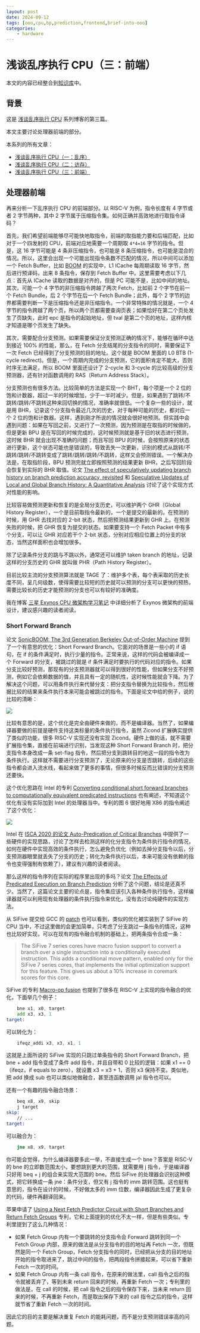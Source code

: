 ```yaml
---
layout: post
date: 2024-09-12
tags: [ooo,cpu,bp,prediction,frontend,brief-into-ooo]
categories:
    - hardware
---
```


# 浅谈乱序执行 CPU（三：前端）

本文的内容已经整合到[知识库](/kb/hardware/ooo_cpu.html)中。

## 背景

这是 [浅谈乱序执行 CPU](brief-into-ooo.md) 系列博客的第三篇。

本文主要讨论处理器前端的部分。

本系列的所有文章：

- [浅谈乱序执行 CPU（一：乱序）](./brief-into-ooo.md)
- [浅谈乱序执行 CPU（二：访存）](./brief-into-ooo-2.md)
- [浅谈乱序执行 CPU（三：前端）](./brief-into-ooo-3.md)

<!-- more -->

## 处理器前端

再来分析一下乱序执行 CPU 的前端部分。以 RISC-V 为例，指令长度有 4 字节或者 2 字节两种，其中 2 字节属于压缩指令集。如何正确并高效地进行取指令译码？

首先，我们希望前端能够尽可能快地取指令，前端的取指能力要和后端匹配，比如对于一个四发射的 CPU，前端对应地需要一个周期取 `4*4=16` 字节的指令。但是，这 16 字节可能是 4 条非压缩指令，也可能是 8 条压缩指令，也可能是混合的情况。所以，这里会出现一个可能出现指令条数不匹配的情况，所以中间可以添加一个 Fetch Buffer，比如 [BOOM](https://github.com/riscv-boom/riscv-boom) 的实现中，L1 ICache 每周期读取 16 字节，然后进行预译码，出来 8 条指令，保存到 Fetch Buffer 中。这里需要考虑以下几点：首先从 ICache 读取的数据是对齐的，但是 PC 可能不是，比如中间的地址。其次，可能一个 4 字节的非压缩指令跨越了两次 Fetch，比如前 2 个字节在前一个 Fetch Bundle，后 2 个字节在后一个 Fetch Bundle；此外，每个 2 字节的边界都需要判断一下是压缩指令还是非压缩指令。一个非常特殊的情况就是，一个 4 字节的指令跨越了两个页，所以两个页都需要查询页表；如果恰好在第二个页处发生了页缺失，此时 epc 是指令的起始地址，但 tval 是第二个页的地址，这样内核才知道是哪个页发生了缺失。

其次，需要配合分支预测。如果需要保证分支预测正确的情况下，能够在循环中达到接近 100% 的性能，那么，在 Fetch 分支结尾的分支指令的同时，需要保证下一次 Fetch 已经得到了分支预测的目的地址。这个就是 BOOM 里面的 L0 BTB (1-cycle redirect)。但是，一个周期内完成的分支预测，它的面积肯定不能大，否则时序无法满足，所以 BOOM 里面还设计了 2-cycle 和 3-cycle 的比较高级的分支预测器，还有针对函数调用的 RAS（Return Address Stack）。

分支预测也有很多方法。比较简单的方法是实现一个 BHT，每个项是一个 2 位的饱和计数器，超过一半的时候增加，少于一半时减少。但是，如果遇到了跳转/不跳转/跳转/不跳转这种来回切换的情况，准确率就很低。一个复杂一些的设计，就是用 BHR，记录这个分支指令最近几次的历史，对于每种可能的历史，都对应一个 2 位的饱和计数器。这样，遇到刚才所说的情况就会很好地预测。但实践中会遇到问题：如果在写回之前，又进行了一次预测，因为预测是在取指的时候做的，但是更新 BPU 是在写回的时候完成的，这时候预测就是基于旧的状态进行预测，这时候 BHR 就会出现不准确的问题；而且写回 BPU 的时候，会按照原来的状态进行更新，这个状态可能也是错误的，导致丢失一次更新，识别的模式从跳转/不跳转/跳转/不跳转变成了跳转/跳转/跳转/不跳转，这样又会预测错误。一个解决办法是，在取指阶段，BPU 预测完就立即按照预测的结果更新 BHR，之后写回阶段会恢复到实际的 BHR 取值。论文 [The effect of speculatively updating branch history on branch prediction accuracy, revisited](https://dl.acm.org/doi/10.1145/192724.192756) 和 [Speculative Updates of Local and Global Branch History: A Quantitative Analysis](https://jilp.org/vol2/v2paper1.pdf) 讨论了这个实现方式对性能的影响。

比较容易做预测更新和恢复的是全局分支历史，可以维护两个 GHR（Global History Register），一个是目前取指令最新的，一个是提交的最新的。在预测的时候，用 GHR 去找对应的 2-bit 状态，然后把预测结果更新到 GHR 上。在预测失败的时候，把 GHR 恢复为提交的状态。如果要支持一个 Fetch Packet 中有多个分支，可以让 GHR 对应若干个 2-bit 状态，分别对应相应位置上的分支的状态，当然这样面积也会增加很多。

除了记录条件分支的跳与不跳以外，通常还可以维护 taken branch 的地址，记录这样的分支历史的 GHR 就叫做 PHR（Path History Register）。

目前比较主流的分支预测算法就是 TAGE 了：维护多个表，每个表采取的历史长度不同，呈几何级数，使得需要比较短的历史就可以预测的分支可以更快的预热，需要比较长的历史才能预测的分支也可以有较好的准确度。

我在博客 [三星 Exynos CPU 微架构学习笔记](./samsung-exynos-cpu.md) 中详细分析了 Exynos 微架构的前端设计，建议感兴趣的读者阅读。

### Short Forward Branch

论文 [SonicBOOM: The 3rd Generation Berkeley Out-of-Order Machine](https://carrv.github.io/2020/papers/CARRV2020_paper_15_Zhao.pdf) 提到了一个有意思的优化：Short Forward Branch。它面对的场景是一些小的 if 语句，在 if 的条件满足时，执行少量的指令。正常来说，这样的代码会被编译成一个 Forward 的分支，被跳过的就是 if 条件满足时要执行的代码对应的指令。如果分支比较好预测，那现有的分支预测器就可以得到很好的性能，但如果分支不好预测，例如它会依赖数据的值，并且具有一定的随机性，这时候性能就会下降。为了解决这个问题，可以用条件执行来代替分支：把分支指令替换为比较指令，然后根据比较的结果来条件执行本来可能会被跳过的指令。下面是论文中给的例子，说的比较的清晰：

![](./brief-into-ooo-3-sfb.png)

比较有意思的是，这个优化是完全由硬件来做的，而不是编译器。当然了，如果编译器要做的前提是硬件支持这类标量的条件执行指令，虽然 Zicond 扩展确实提供了类似的功能，很多 RISC-V 实现还没有实现 Zicond。硬件上做的话，就不需要扩展指令集，直接在前端进行识别，当发现这种 Short Forward Branch 时，把分支指令本身改成一条 set-flag 指令，然后把分支到跳转目的地这一段的指令改为条件执行。这样就不需要进行分支预测了，无论原来的分支是否跳转，后续的这些指令都会进入流水线，看起来做了更多的事情，但很多时候反而比错误的分支预测还要快。

这个优化思路在 Intel 的专利 [Converting conditional short forward branches to computationally equivalent predicated instructions](https://patents.google.com/patent/US9367314B2/en) 也有阐述，不知道这个优化有没有实际加到 Intel 的处理器当中。专利的图 6 很好地用 X86 的指令阐述了这个优化：

![](./brief-into-ooo-3-intel.png)

Intel 在 [ISCA 2020 的论文 Auto-Predication of Critical Branches](https://ieeexplore.ieee.org/document/9138936) 中提供了一些硬件的实现思路，讨论了怎样去检测这样的化分支指令为条件执行指令的情况，如何在硬件中实现高效的条件执行，怎么避免负优化（例如去掉分支指令以后，分支预测器眼里就丢失了分支的历史；转化为条件执行以后，本来可能没有依赖的指令也变得强制有依赖了），建议有兴趣的读者阅读。

那么这样的指令序列在实际的程序里出现的多吗？论文 [The Effects of Predicated Execution on Branch Prediction](http://ieeexplore.ieee.org/document/717459/) 分析了这个问题，结论是还真不少。当然了，这篇论文主要的论点是，指令集应该引入各种条件执行指令，这样编译器就可以利用现有处理器的条件执行指令来优化，没有去讨论纯硬件的实现方法。

从 SiFive 提交给 GCC 的 [patch](https://patchwork.ozlabs.org/project/gcc/patch/20190430234741.8120-1-jimw@sifive.com/#2163277) 也可以看到，类似的优化被实装到了 SiFive 的 CPU 当中，不过这里做的会更加简单，只考虑了分支跳过一条指令的情况，这种也比较好实现，可以在现有的指令融合机制的基础上，把两条指令合成一条：

> The SiFive 7 series cores have macro fusion support to convert a branch over a
> single instruction into a conditionally executed instruction.  This adds a
> conditional move pattern, enabled only for the SiFive 7 series cores, that
> implements the initial optimization support for this feature.  This gives us
> about a 10% increase in coremark scores for this core.

SiFive 的专利 [Macro-op fusion](https://patents.google.com/patent/US10996952B2/en) 也提到了很多在 RISC-V 上实现的指令融合的优化，下面举几个例子：

```asm
    bne x1, x0, target
    add x3, x3, 1
target:
```

可以转化为：

```asm
    ifeqz_addi x3, x3, x1, 1
```

这就是上面所说的 SiFive 实现的只跳过单条指令的 Short Forward Branch，把 bne + add 指令变成了条件 add 指令，并且自带和 0 比较的逻辑：如果 x1 == 0（ifeqz，if equals to zero），就设置 x3 = x3 + 1，否则 x3 保持不变。类似地，把 add 换成 sub 也可以类似地做融合，甚至连函数调用 jal 指令也可以。

还有一个有趣的指令融合场景：

```asm
    beq x8, x9, skip
    j target
skip:
    // ...
target:
```

可以融合为：

```asm
    jne x8, x9, target
```

你可能会觉得，为什么编译器要多此一举，不直接生成一个 bne？答案是 RISC-V 的 bne 的立即数范围太小，要想跳到更大的范围，就需要用 j 指令，于是编译器只好用 beq + j 的组合来实现大范围的 bne。然后 SiFive 的处理器会识别这种模式，把它转换成一条 jne：条件分支，但又有 j 指令的 imm 跳转范围。这也挺有意思的，指令在设计的时候，不好做太多的 imm 位数，编译器因此生成了更复杂的代码，硬件再翻译回来。

苹果申请了 [Using a Next Fetch Predictor Circuit with Short Branches and Return Fetch Groups](https://patents.google.com/patent/US20240028339A1/en) 专利，它和上面提到的优化不太一样，但是有些类似。专利里提到了这么几种情况：

- 如果 Fetch Group 内有一个要跳转的分支指令会 Forward 跳转到同一个 Fetch Group 内部，原来的做法是从分支指令的目的地址再 Fetch 一次，但既然是同一个 Fetch Group，Fetch 分支指令的同时，已经把从分支的目的地址开始的指令取进来了，跳过中间的指令，把两段指令拼接起来，可以省下重新 Fetch 一次的时间。
- 如果 Fetch Group 内有一条 call 指令，在原来的做法里，call 指令之后的指令就被丢弃了，等到未来 return 回来的时候，再重新 Fetch 一次；专利里的做法是，在 call 的时候，把 call 指令之后的指令保存下来，当未来 return 回来的时候，不再重新 Fetch，而是取出保存下来的 call 指令之后的指令，这样就节省了重新 Fetch 一次的时间。

因此它的目的主要是解决重复 Fetch 的能耗问题，而不是分支预测错误率高的问题。
